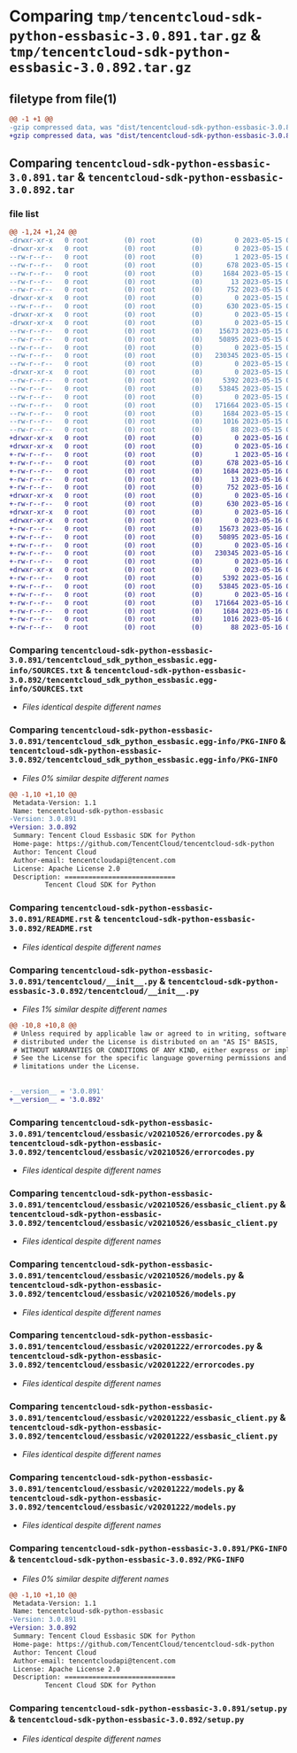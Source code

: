 # Comparing `tmp/tencentcloud-sdk-python-essbasic-3.0.891.tar.gz` & `tmp/tencentcloud-sdk-python-essbasic-3.0.892.tar.gz`

## filetype from file(1)

```diff
@@ -1 +1 @@
-gzip compressed data, was "dist/tencentcloud-sdk-python-essbasic-3.0.891.tar", last modified: Mon May 15 03:27:54 2023, max compression
+gzip compressed data, was "dist/tencentcloud-sdk-python-essbasic-3.0.892.tar", last modified: Tue May 16 00:36:44 2023, max compression
```

## Comparing `tencentcloud-sdk-python-essbasic-3.0.891.tar` & `tencentcloud-sdk-python-essbasic-3.0.892.tar`

### file list

```diff
@@ -1,24 +1,24 @@
-drwxr-xr-x   0 root         (0) root         (0)        0 2023-05-15 03:27:54.000000 tencentcloud-sdk-python-essbasic-3.0.891/
-drwxr-xr-x   0 root         (0) root         (0)        0 2023-05-15 03:27:54.000000 tencentcloud-sdk-python-essbasic-3.0.891/tencentcloud_sdk_python_essbasic.egg-info/
--rw-r--r--   0 root         (0) root         (0)        1 2023-05-15 03:27:54.000000 tencentcloud-sdk-python-essbasic-3.0.891/tencentcloud_sdk_python_essbasic.egg-info/dependency_links.txt
--rw-r--r--   0 root         (0) root         (0)      678 2023-05-15 03:27:54.000000 tencentcloud-sdk-python-essbasic-3.0.891/tencentcloud_sdk_python_essbasic.egg-info/SOURCES.txt
--rw-r--r--   0 root         (0) root         (0)     1684 2023-05-15 03:27:54.000000 tencentcloud-sdk-python-essbasic-3.0.891/tencentcloud_sdk_python_essbasic.egg-info/PKG-INFO
--rw-r--r--   0 root         (0) root         (0)       13 2023-05-15 03:27:54.000000 tencentcloud-sdk-python-essbasic-3.0.891/tencentcloud_sdk_python_essbasic.egg-info/top_level.txt
--rw-r--r--   0 root         (0) root         (0)      752 2023-05-15 03:27:53.000000 tencentcloud-sdk-python-essbasic-3.0.891/README.rst
-drwxr-xr-x   0 root         (0) root         (0)        0 2023-05-15 03:27:54.000000 tencentcloud-sdk-python-essbasic-3.0.891/tencentcloud/
--rw-r--r--   0 root         (0) root         (0)      630 2023-05-15 03:27:53.000000 tencentcloud-sdk-python-essbasic-3.0.891/tencentcloud/__init__.py
-drwxr-xr-x   0 root         (0) root         (0)        0 2023-05-15 03:27:54.000000 tencentcloud-sdk-python-essbasic-3.0.891/tencentcloud/essbasic/
-drwxr-xr-x   0 root         (0) root         (0)        0 2023-05-15 03:27:54.000000 tencentcloud-sdk-python-essbasic-3.0.891/tencentcloud/essbasic/v20210526/
--rw-r--r--   0 root         (0) root         (0)    15673 2023-05-15 03:27:53.000000 tencentcloud-sdk-python-essbasic-3.0.891/tencentcloud/essbasic/v20210526/errorcodes.py
--rw-r--r--   0 root         (0) root         (0)    50895 2023-05-15 03:27:53.000000 tencentcloud-sdk-python-essbasic-3.0.891/tencentcloud/essbasic/v20210526/essbasic_client.py
--rw-r--r--   0 root         (0) root         (0)        0 2023-05-15 03:27:53.000000 tencentcloud-sdk-python-essbasic-3.0.891/tencentcloud/essbasic/v20210526/__init__.py
--rw-r--r--   0 root         (0) root         (0)   230345 2023-05-15 03:27:53.000000 tencentcloud-sdk-python-essbasic-3.0.891/tencentcloud/essbasic/v20210526/models.py
--rw-r--r--   0 root         (0) root         (0)        0 2023-05-15 03:27:53.000000 tencentcloud-sdk-python-essbasic-3.0.891/tencentcloud/essbasic/__init__.py
-drwxr-xr-x   0 root         (0) root         (0)        0 2023-05-15 03:27:54.000000 tencentcloud-sdk-python-essbasic-3.0.891/tencentcloud/essbasic/v20201222/
--rw-r--r--   0 root         (0) root         (0)     5392 2023-05-15 03:27:53.000000 tencentcloud-sdk-python-essbasic-3.0.891/tencentcloud/essbasic/v20201222/errorcodes.py
--rw-r--r--   0 root         (0) root         (0)    53845 2023-05-15 03:27:53.000000 tencentcloud-sdk-python-essbasic-3.0.891/tencentcloud/essbasic/v20201222/essbasic_client.py
--rw-r--r--   0 root         (0) root         (0)        0 2023-05-15 03:27:53.000000 tencentcloud-sdk-python-essbasic-3.0.891/tencentcloud/essbasic/v20201222/__init__.py
--rw-r--r--   0 root         (0) root         (0)   171664 2023-05-15 03:27:53.000000 tencentcloud-sdk-python-essbasic-3.0.891/tencentcloud/essbasic/v20201222/models.py
--rw-r--r--   0 root         (0) root         (0)     1684 2023-05-15 03:27:54.000000 tencentcloud-sdk-python-essbasic-3.0.891/PKG-INFO
--rw-r--r--   0 root         (0) root         (0)     1016 2023-05-15 03:27:53.000000 tencentcloud-sdk-python-essbasic-3.0.891/setup.py
--rw-r--r--   0 root         (0) root         (0)       88 2023-05-15 03:27:54.000000 tencentcloud-sdk-python-essbasic-3.0.891/setup.cfg
+drwxr-xr-x   0 root         (0) root         (0)        0 2023-05-16 00:36:44.000000 tencentcloud-sdk-python-essbasic-3.0.892/
+drwxr-xr-x   0 root         (0) root         (0)        0 2023-05-16 00:36:44.000000 tencentcloud-sdk-python-essbasic-3.0.892/tencentcloud_sdk_python_essbasic.egg-info/
+-rw-r--r--   0 root         (0) root         (0)        1 2023-05-16 00:36:44.000000 tencentcloud-sdk-python-essbasic-3.0.892/tencentcloud_sdk_python_essbasic.egg-info/dependency_links.txt
+-rw-r--r--   0 root         (0) root         (0)      678 2023-05-16 00:36:44.000000 tencentcloud-sdk-python-essbasic-3.0.892/tencentcloud_sdk_python_essbasic.egg-info/SOURCES.txt
+-rw-r--r--   0 root         (0) root         (0)     1684 2023-05-16 00:36:44.000000 tencentcloud-sdk-python-essbasic-3.0.892/tencentcloud_sdk_python_essbasic.egg-info/PKG-INFO
+-rw-r--r--   0 root         (0) root         (0)       13 2023-05-16 00:36:44.000000 tencentcloud-sdk-python-essbasic-3.0.892/tencentcloud_sdk_python_essbasic.egg-info/top_level.txt
+-rw-r--r--   0 root         (0) root         (0)      752 2023-05-16 00:36:44.000000 tencentcloud-sdk-python-essbasic-3.0.892/README.rst
+drwxr-xr-x   0 root         (0) root         (0)        0 2023-05-16 00:36:44.000000 tencentcloud-sdk-python-essbasic-3.0.892/tencentcloud/
+-rw-r--r--   0 root         (0) root         (0)      630 2023-05-16 00:36:44.000000 tencentcloud-sdk-python-essbasic-3.0.892/tencentcloud/__init__.py
+drwxr-xr-x   0 root         (0) root         (0)        0 2023-05-16 00:36:44.000000 tencentcloud-sdk-python-essbasic-3.0.892/tencentcloud/essbasic/
+drwxr-xr-x   0 root         (0) root         (0)        0 2023-05-16 00:36:44.000000 tencentcloud-sdk-python-essbasic-3.0.892/tencentcloud/essbasic/v20210526/
+-rw-r--r--   0 root         (0) root         (0)    15673 2023-05-16 00:36:44.000000 tencentcloud-sdk-python-essbasic-3.0.892/tencentcloud/essbasic/v20210526/errorcodes.py
+-rw-r--r--   0 root         (0) root         (0)    50895 2023-05-16 00:36:44.000000 tencentcloud-sdk-python-essbasic-3.0.892/tencentcloud/essbasic/v20210526/essbasic_client.py
+-rw-r--r--   0 root         (0) root         (0)        0 2023-05-16 00:36:44.000000 tencentcloud-sdk-python-essbasic-3.0.892/tencentcloud/essbasic/v20210526/__init__.py
+-rw-r--r--   0 root         (0) root         (0)   230345 2023-05-16 00:36:44.000000 tencentcloud-sdk-python-essbasic-3.0.892/tencentcloud/essbasic/v20210526/models.py
+-rw-r--r--   0 root         (0) root         (0)        0 2023-05-16 00:36:44.000000 tencentcloud-sdk-python-essbasic-3.0.892/tencentcloud/essbasic/__init__.py
+drwxr-xr-x   0 root         (0) root         (0)        0 2023-05-16 00:36:44.000000 tencentcloud-sdk-python-essbasic-3.0.892/tencentcloud/essbasic/v20201222/
+-rw-r--r--   0 root         (0) root         (0)     5392 2023-05-16 00:36:44.000000 tencentcloud-sdk-python-essbasic-3.0.892/tencentcloud/essbasic/v20201222/errorcodes.py
+-rw-r--r--   0 root         (0) root         (0)    53845 2023-05-16 00:36:44.000000 tencentcloud-sdk-python-essbasic-3.0.892/tencentcloud/essbasic/v20201222/essbasic_client.py
+-rw-r--r--   0 root         (0) root         (0)        0 2023-05-16 00:36:44.000000 tencentcloud-sdk-python-essbasic-3.0.892/tencentcloud/essbasic/v20201222/__init__.py
+-rw-r--r--   0 root         (0) root         (0)   171664 2023-05-16 00:36:44.000000 tencentcloud-sdk-python-essbasic-3.0.892/tencentcloud/essbasic/v20201222/models.py
+-rw-r--r--   0 root         (0) root         (0)     1684 2023-05-16 00:36:44.000000 tencentcloud-sdk-python-essbasic-3.0.892/PKG-INFO
+-rw-r--r--   0 root         (0) root         (0)     1016 2023-05-16 00:36:44.000000 tencentcloud-sdk-python-essbasic-3.0.892/setup.py
+-rw-r--r--   0 root         (0) root         (0)       88 2023-05-16 00:36:44.000000 tencentcloud-sdk-python-essbasic-3.0.892/setup.cfg
```

### Comparing `tencentcloud-sdk-python-essbasic-3.0.891/tencentcloud_sdk_python_essbasic.egg-info/SOURCES.txt` & `tencentcloud-sdk-python-essbasic-3.0.892/tencentcloud_sdk_python_essbasic.egg-info/SOURCES.txt`

 * *Files identical despite different names*

### Comparing `tencentcloud-sdk-python-essbasic-3.0.891/tencentcloud_sdk_python_essbasic.egg-info/PKG-INFO` & `tencentcloud-sdk-python-essbasic-3.0.892/tencentcloud_sdk_python_essbasic.egg-info/PKG-INFO`

 * *Files 0% similar despite different names*

```diff
@@ -1,10 +1,10 @@
 Metadata-Version: 1.1
 Name: tencentcloud-sdk-python-essbasic
-Version: 3.0.891
+Version: 3.0.892
 Summary: Tencent Cloud Essbasic SDK for Python
 Home-page: https://github.com/TencentCloud/tencentcloud-sdk-python
 Author: Tencent Cloud
 Author-email: tencentcloudapi@tencent.com
 License: Apache License 2.0
 Description: ============================
         Tencent Cloud SDK for Python
```

### Comparing `tencentcloud-sdk-python-essbasic-3.0.891/README.rst` & `tencentcloud-sdk-python-essbasic-3.0.892/README.rst`

 * *Files identical despite different names*

### Comparing `tencentcloud-sdk-python-essbasic-3.0.891/tencentcloud/__init__.py` & `tencentcloud-sdk-python-essbasic-3.0.892/tencentcloud/__init__.py`

 * *Files 1% similar despite different names*

```diff
@@ -10,8 +10,8 @@
 # Unless required by applicable law or agreed to in writing, software
 # distributed under the License is distributed on an "AS IS" BASIS,
 # WITHOUT WARRANTIES OR CONDITIONS OF ANY KIND, either express or implied.
 # See the License for the specific language governing permissions and
 # limitations under the License.
 
 
-__version__ = '3.0.891'
+__version__ = '3.0.892'
```

### Comparing `tencentcloud-sdk-python-essbasic-3.0.891/tencentcloud/essbasic/v20210526/errorcodes.py` & `tencentcloud-sdk-python-essbasic-3.0.892/tencentcloud/essbasic/v20210526/errorcodes.py`

 * *Files identical despite different names*

### Comparing `tencentcloud-sdk-python-essbasic-3.0.891/tencentcloud/essbasic/v20210526/essbasic_client.py` & `tencentcloud-sdk-python-essbasic-3.0.892/tencentcloud/essbasic/v20210526/essbasic_client.py`

 * *Files identical despite different names*

### Comparing `tencentcloud-sdk-python-essbasic-3.0.891/tencentcloud/essbasic/v20210526/models.py` & `tencentcloud-sdk-python-essbasic-3.0.892/tencentcloud/essbasic/v20210526/models.py`

 * *Files identical despite different names*

### Comparing `tencentcloud-sdk-python-essbasic-3.0.891/tencentcloud/essbasic/v20201222/errorcodes.py` & `tencentcloud-sdk-python-essbasic-3.0.892/tencentcloud/essbasic/v20201222/errorcodes.py`

 * *Files identical despite different names*

### Comparing `tencentcloud-sdk-python-essbasic-3.0.891/tencentcloud/essbasic/v20201222/essbasic_client.py` & `tencentcloud-sdk-python-essbasic-3.0.892/tencentcloud/essbasic/v20201222/essbasic_client.py`

 * *Files identical despite different names*

### Comparing `tencentcloud-sdk-python-essbasic-3.0.891/tencentcloud/essbasic/v20201222/models.py` & `tencentcloud-sdk-python-essbasic-3.0.892/tencentcloud/essbasic/v20201222/models.py`

 * *Files identical despite different names*

### Comparing `tencentcloud-sdk-python-essbasic-3.0.891/PKG-INFO` & `tencentcloud-sdk-python-essbasic-3.0.892/PKG-INFO`

 * *Files 0% similar despite different names*

```diff
@@ -1,10 +1,10 @@
 Metadata-Version: 1.1
 Name: tencentcloud-sdk-python-essbasic
-Version: 3.0.891
+Version: 3.0.892
 Summary: Tencent Cloud Essbasic SDK for Python
 Home-page: https://github.com/TencentCloud/tencentcloud-sdk-python
 Author: Tencent Cloud
 Author-email: tencentcloudapi@tencent.com
 License: Apache License 2.0
 Description: ============================
         Tencent Cloud SDK for Python
```

### Comparing `tencentcloud-sdk-python-essbasic-3.0.891/setup.py` & `tencentcloud-sdk-python-essbasic-3.0.892/setup.py`

 * *Files identical despite different names*

